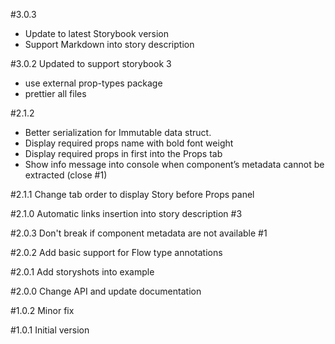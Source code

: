 #3.0.3
- Update to latest Storybook version
- Support Markdown into story description 

#3.0.2
Updated to support storybook 3
+ use external prop-types package
+ prettier all files

#2.1.2
- Better serialization for Immutable data struct.
- Display required props name with bold font weight
- Display required props in first into the Props tab
- Show info message into console when component’s metadata cannot be extracted (close #1)

#2.1.1
Change tab order to display Story before Props panel

#2.1.0
Automatic links insertion into story description #3

#2.0.3
Don't break if component metadata are not available #1

#2.0.2
Add basic support for Flow type annotations

#2.0.1
Add storyshots into example

#2.0.0
Change API and update documentation

#1.0.2
Minor fix

#1.0.1
Initial version
